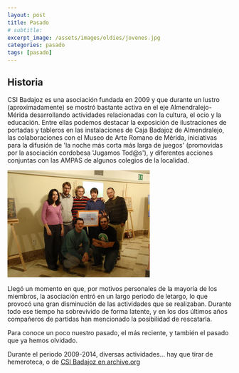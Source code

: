 ```yaml
---
layout: post
title: Pasado
# subtitle: 
excerpt_image: /assets/images/oldies/jovenes.jpg
categories: pasado
tags: [pasado]
---
```


Historia
-----

CSI Badajoz es una asociación fundada en 2009 y que durante un lustro (aproximadamente) se mostró bastante activa en el eje Almendralejo-Mérida desarrollando actividades relacionadas con la cultura, el ocio y la educación. Entre ellas podemos destacar la exposición de ilustraciones de portadas y tableros en las instalaciones de Caja Badajoz de Almendralejo, las colaboraciones con el Museo de Arte Romano de Mérida, iniciativas para la difusión de 'la noche más corta más larga de juegos' (promovidas por la asociación cordobesa 'Jugamos Tod@s'), y diferentes acciones conjuntas con las AMPAS de algunos colegios de la localidad.

![banner](/assets/images/oldies/jovenes.jpg)

Llegó un momento en que, por motivos personales de la mayoría de los miembros, la asociación entró en un largo periodo de letargo, lo que provocó una gran disminución de las actividades que se realizaban. Durante todo ese tiempo ha sobrevivido de forma latente, y en los dos últimos años compañeros de partidas han mencionado la posibilidad de rescatarla.

Para conoce un poco nuestro pasado, el más reciente, y también el pasado que ya hemos olvidado.

Durante el periodo 2009-2014, diversas actividades... hay que tirar de hemeroteca, o de [CSI Badajoz en archive.org](https://web.archive.org/web/20090215200705/http://www.csibadajoz.org/csi.php)

